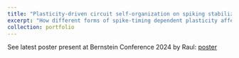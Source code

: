 ```yaml
---
title: "Plasticity-driven circuit self-organization on spiking stabilized supralinear networks"
excerpt: "How different forms of spike-timing dependent plasticity affect the functional properties of spiking SSNs - with Raul Adell Segarra, Dylan Festa, Dimitra Maoutsa  <br/><img src='/images/thumb_raul.png'>"
collection: portfolio
---
```




See latest poster present at Bernstein Conference 2024 by Raul: [poster](https://www.world-wide.org/bernstein-24/plasticity-driven-circuit-self-organization-afecdc22/)
